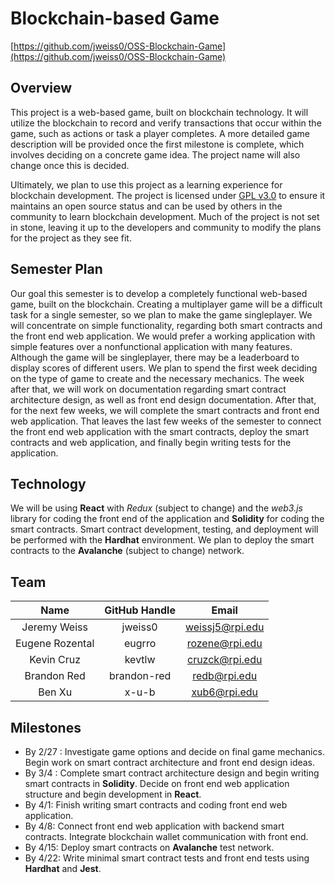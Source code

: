 Blockchain-based Game
===========
[https://github.com/jweiss0/OSS-Blockchain-Game](https://github.com/jweiss0/OSS-Blockchain-Game)

Overview
--------
This project is a web-based game, built on blockchain technology. It will utilize the blockchain to record and verify transactions that occur within the game, such as actions or task a player completes. A more detailed game description will be provided once the first milestone is complete, which involves deciding on a concrete game idea. The project name will also change once this is decided.

Ultimately, we plan to use this project as a learning experience for blockchain development. The project is licensed under [GPL v3.0](https://github.com/jweiss0/OSS-Blockchain-Game/blob/main/LICENSE) to ensure it maintains an open source status and can be used by others in the community to learn blockchain development. Much of the project is not set in stone, leaving it up to the developers and community to modify the plans for the project as they see fit.

Semester Plan
-------------
Our goal this semester is to develop a completely functional web-based game, built on the blockchain. Creating a multiplayer game will be a difficult task for a single semester, so we plan to make the game singleplayer. We will concentrate on simple functionality, regarding both smart contracts and the front end web application. We would prefer a working application with simple features over a nonfunctional application with many features. Although the game will be singleplayer, there may be a leaderboard to display scores of different users. We plan to spend the first week deciding on the type of game to create and the necessary mechanics. The week after that, we will work on documentation regarding smart contract architecture design, as well as front end design documentation. After that, for the next few weeks, we will complete the smart contracts and front end web application. That leaves the last few weeks of the semester to connect the front end web application with the smart contracts, deploy the smart contracts and web application, and finally begin writing tests for the application.

Technology
----------
We will be using **React** with _Redux_ (subject to change) and the _web3.js_ library for coding the front end of the application and **Solidity** for coding the smart contracts. Smart contract development, testing, and deployment will be performed with the **Hardhat** environment. We plan to deploy the smart contracts to the **Avalanche** (subject to change) network.

Team
----
| **Name** | **GitHub Handle** | **Email** |
|:------:|:-------:|:------:|
| Jeremy Weiss | jweiss0 | weissj5@rpi.edu | 
| Eugene Rozental | eugrro | rozene@rpi.edu |
| Kevin Cruz | kevtlw | cruzck@rpi.edu |
| Brandon Red | brandon-red | redb@rpi.edu |
| Ben Xu | x-u-b | xub6@rpi.edu |

Milestones
----------
- By 2/27 : Investigate game options and decide on final game mechanics. Begin work on smart contract architecture and front end design ideas.
- By 3/4 : Complete smart contract architecture design and begin writing smart contracts in **Solidity**. Decide on front end web application structure and begin development in **React**.
- By 4/1: Finish writing smart contracts and coding front end web application.
- By 4/8: Connect front end web application with backend smart contracts. Integrate blockchain wallet communication with front end.
- By 4/15: Deploy smart contracts on **Avalanche** test network.
- By 4/22: Write minimal smart contract tests and front end tests using **Hardhat** and **Jest**.
